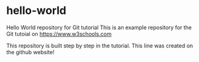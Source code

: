 # hello-world
Hello World repository for Git tutorial
This is an example repository for the Git tutoial on https://www.w3schools.com

This repository is built step by step in the tutorial.
This line was created on the github website!
